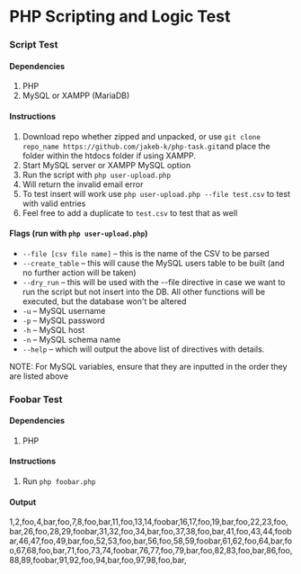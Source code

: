 # PHP Scripting and Logic Test
### Script Test
#### Dependencies
1. PHP
2. MySQL or XAMPP (MariaDB) 

#### Instructions
1. Download repo whether zipped and unpacked, or use `git clone repo_name https://github.com/jakeb-k/php-task.git`and place the folder within the htdocs folder if using XAMPP. 
2. Start MySQL server or XAMPP MySQL option
3. Run the script with `php user-upload.php`
4. Will return the invalid email error
4. To test insert will work use `php user-upload.php --file test.csv` to test with valid entries
5. Feel free to add a duplicate to `test.csv` to test that as well

#### Flags (run with `php user-upload.php`)
- `--file [csv file name]` – this is the name of the CSV to be parsed
- `--create_table` – this will cause the MySQL users table to be built (and no further action will be taken)
- `--dry_run` – this will be used with the --file directive in case we want to run the script but not insert 
into the DB. All other functions will be executed, but the database won't be altered
- `-u` – MySQL username
- `-p` – MySQL password
- `-h` – MySQL host
- `-n` – MySQL schema name
- `--help` – which will output the above list of directives with details.

NOTE: For MySQL variables, ensure that they are inputted in the order they are listed above

### Foobar Test
#### Dependencies
1. PHP

#### Instructions
1. Run `php foobar.php`

#### Output 
1,2,foo,4,bar,foo,7,8,foo,bar,11,foo,13,14,foobar,16,17,foo,19,bar,foo,22,23,foo,bar,26,foo,28,29,foobar,31,32,foo,34,bar,foo,37,38,foo,bar,41,foo,43,44,foobar,46,47,foo,49,bar,foo,52,53,foo,bar,56,foo,58,59,foobar,61,62,foo,64,bar,foo,67,68,foo,bar,71,foo,73,74,foobar,76,77,foo,79,bar,foo,82,83,foo,bar,86,foo,88,89,foobar,91,92,foo,94,bar,foo,97,98,foo,bar,

 